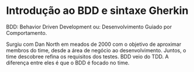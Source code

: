 # Introdução ao BDD e sintaxe Gherkin

BDD: Behavior Driven Development ou: Desenvolvimento Guiado por Comportamento.

Surgiu com Dan North em meados de 2000 com o objetivo de aproximar membros do time, desde a área de negócio ao desenvolvimento. Juntos, o time descobree refina os requisitos dos testes.
BDD veio do TDD. A diferença entre eles é que o BDD é focado no time.

